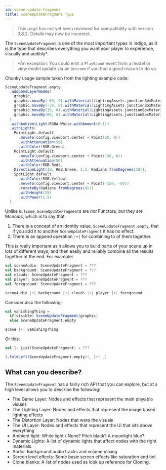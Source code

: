 ```yaml
---
id: scene-update-fragment
title: SceneUpdateFragment Type
---
```


> This page has not yet been reviewed for compatibility with version 0.8.2. Details may now be incorrect.

The `SceneUpdateFragment` is one of the most important types in Indigo, as it is the type that describes everything you want your player to experience, visually and audibly*.

>*An exception: You could emit a `PlaySound` event from a model or view model update via an `Outcome` if you had a good reason to do so.

Chunky usage sample taken from the lighting example code:

```scala
SceneUpdateFragment.empty
  .addGameLayerNodes(
    graphic,
    graphic.moveBy(-60, 0).withMaterial(LightingAssets.junctionBoxMaterialOff),
    graphic.moveBy(-30, 0).withMaterial(LightingAssets.junctionBoxMaterialGlass),
    graphic.moveBy(30, 0).withMaterial(LightingAssets.junctionBoxMaterialFlat),
    graphic.moveBy(60, 0).withMaterial(LightingAssets.junctionBoxMaterialFlat.unlit)
  )
  .withAmbientLight(RGBA.White.withAmount(0.1))
  .withLights(
    PointLight.default
      .moveTo(config.viewport.center + Point(50, 0))
      .withAttenuation(50)
      .withColor(RGB.Green),
    PointLight.default
      .moveTo(config.viewport.center + Point(-50, 0))
      .withAttenuation(50)
      .withColor(RGB.Red),
    DirectionLight(30, RGB.Green, 1.2, Radians.fromDegrees(30)),
    SpotLight.default
      .withColor(RGB.Yellow)
      .moveTo(config.viewport.center + Point(-150, -60))
      .rotateBy(Radians.fromDegrees(45))
      .withHeight(25)
      .withPower(1.5)
  )
```

Unlike `Outcome`, `SceneUpdateFragment`s are _not_ Functors, but they are Monoids, which is to say that:

1. There is a concept of an identity value, `SceneUpdateFragment.empty`, that if you add it to another `SceneUpdateFragment` it has no effect.
2. There is an append operation `|+|` for combining to of them together.

This is really important as it allows you to build parts of your scene up in lots of different ways, and then easily and reliably combine all the results together at the end. For example:

```scala
val sceneAudio: SceneUpdateFragment = ???
val background: SceneUpdateFragment = ???
val clouds: SceneUpdateFragment = ???
val player: SceneUpdateFragment = ???
val foreground: SceneUpdateFragment = ???

sceneAudio |+| background |+| clouds |+| player |+| foreground
```

Consider also the following:

```scala
val vanishingThing =
  if(visible) SceneUpdateFragment(graphic)
  else SceneUpdateFragment.empty

scene |+| vanishingThing
```

Or this:

```scala
val l: List[SceneUpdateFragment] = ???

l.foldLeft(SceneUpdateFragment.empty)(_ |+| _)
```

## What can you describe?

The `SceneUpdateFragment` has a fairly rich API that you can explore, but at a high level allows you to describe the following:

- The Game Layer: Nodes and effects that represent the main playable visuals
- The Lighting Layer: Nodes and effects that represent the image based lighting effects
- The Distortion Layer: Nodes that warp the visuals
- The UI Layer: Nodes and effects that represent the UI that sits above everything
- Ambient light: White light / None? Pitch black? A moonlight blue?
- Dynamic Lights: A list of dynamic lights that affect nodes with the right materials.
- Audio: Background audio tracks and volume mixing.
- Screen level effects: Some basic screen effects like saturation and tint
- Clone blanks: A list of nodes used as look up reference for Cloning.
